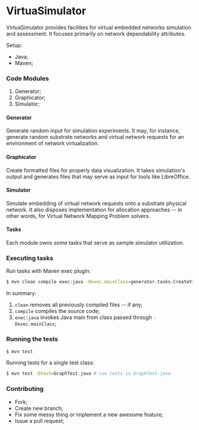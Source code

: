 # VirtuaSimulator

VirtuaSimulator provides facilities for virtual embedded networks simulation and
assessment. It focuses primarily on network dependability attributes.

Setup:
* Java;
* Maven;

### Code Modules

1. Generator;
2. Graphicator;
3. Simulator;

#### Generator
Generate random input for simulation experiments. It may, for instance, generate
random substrate networks and virtual network requests for an environment of
network virtualization.

#### Graphicator
Create formatted files for properly data visualization. It takes simulation's
output and generates files that may serve as input for tools like LibreOffice.

#### Simulator
Simulate embedding of virtual network requests onto a substrate physical network.
It also disposes implementation for allocation approaches -- in other words, for
Virtual Network Mapping Problem solvers.

#### Tasks
Each module owns some tasks that serve as sample simulator utilization.

### Executing tasks
Run tasks with Maven exec plugin:
```bash
$ mvn clean compile exec:java -Dexec.mainClass=generator.tasks.CreateVirtuaVNMPs
```
In summary:

1. `clean` removes all previously compiled files -- if any;
2. `compile` compiles the source code;
3. `exec:java` invokes Java main from class passed through `-Dexec.mainClass`;

### Running the tests

```bash
$ mvn test
```
Running tests for a single test class:
```bash
$ mvn test -Dtest=GraphTest.java # run tests in GraphTest.java
```

### Contributing

* Fork;
* Create new branch;
* Fix some messy thing or implement a new awesome feature;
* Issue a pull request;
